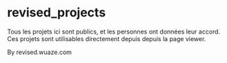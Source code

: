 # revised_projects
Tous les projets ici sont publics, et les personnes ont données leur accord. 
Ces projets sont utilisables directement depuis depuis la page viewer.


By revised.wuaze.com
